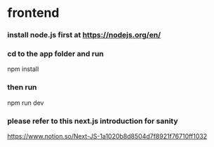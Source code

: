 # frontend
### install node.js first at https://nodejs.org/en/
### cd to the app folder and run
npm install
### then run 
npm run dev 
### please refer to this next.js introduction for sanity
https://www.notion.so/Next-JS-1a1020b8d8504d7f8921f76710ff1032
